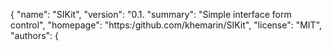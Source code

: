 
{
  "name": "SIKit",
  "version": "0.1.
  "summary": "Simple interface form control",
  "homepage": "https:/github.com/khemarin/SIKit",
  "license": "MIT",
  "authors": {
